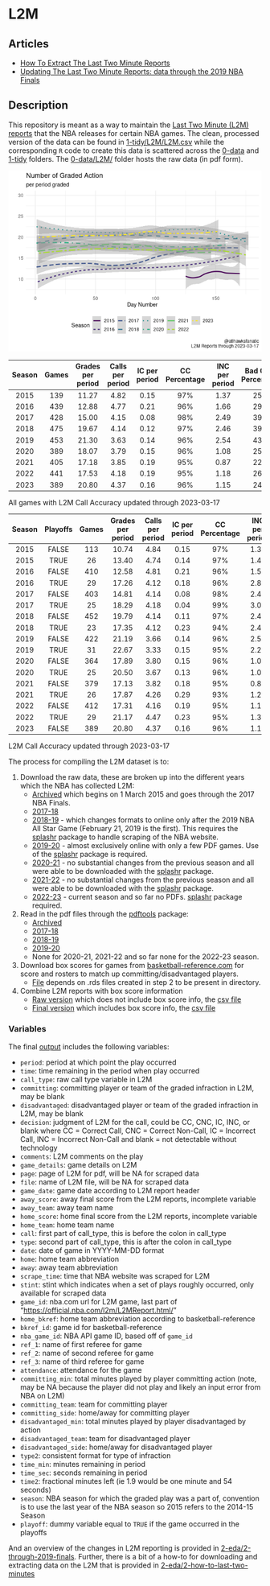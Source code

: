 
<!-- README.md is generated from README.Rmd. Please edit README.Rmd for corrections file -->

# L2M

## Articles

-   [How To Extract The Last Two Minute
    Reports](2-eda/2-how-to-last-two-minutes)
-   [Updating The Last Two Minute Reports: data through the 2019 NBA
    Finals](2-eda/2-through-2019-finals)

## Description

This repository is meant as a way to maintain the [Last Two Minute (L2M)
reports](https://official.nba.com/2021-22-nba-officiating-last-two-minute-reports/)
that the NBA releases for certain NBA games. The clean, processed
version of the data can be found in
[1-tidy/L2M/L2M.csv](1-tidy/L2M/L2M.csv) while the corresponding `R`
code to create this data is scattered across the [0-data](0-data) and
[1-tidy](1-tidy) folders. The [0-data/L2M/](0-data/L2M/) folder hosts
the raw data (in pdf form).

![](README_files/figure-gfm/calls-1.png)<!-- -->

| Season | Games | Grades per period | Calls per period | IC per period | CC Percentage | INC per period | Bad Calls Percentage | CNC per period |
|:------:|:-----:|:-----------------:|:----------------:|:-------------:|:-------------:|:--------------:|:--------------------:|:--------------:|
|  2015  |  139  |       11.27       |       4.82       |     0.15      |      97%      |      1.37      |         25%          |      5.08      |
|  2016  |  439  |       12.88       |       4.77       |     0.21      |      96%      |      1.66      |         29%          |      6.45      |
|  2017  |  428  |       15.00       |       4.15       |     0.08      |      98%      |      2.49      |         39%          |      8.36      |
|  2018  |  475  |       19.67       |       4.14       |     0.12      |      97%      |      2.46      |         39%          |     13.07      |
|  2019  |  453  |       21.30       |       3.63       |     0.14      |      96%      |      2.54      |         43%          |     15.12      |
|  2020  |  389  |       18.07       |       3.79       |     0.15      |      96%      |      1.08      |         25%          |     13.19      |
|  2021  |  405  |       17.18       |       3.85       |     0.19      |      95%      |      0.87      |         22%          |     12.47      |
|  2022  |  441  |       17.53       |       4.18       |     0.19      |      95%      |      1.18      |         26%          |     12.18      |
|  2023  |  389  |       20.80       |       4.37       |     0.16      |      96%      |      1.15      |         24%          |     15.29      |

All games with L2M Call Accuracy updated through 2023-03-17

| Season | Playoffs | Games | Grades per period | Calls per period | IC per period | CC Percentage | INC per period | Bad Calls Percentage | CNC per period |
|:------:|:--------:|:-----:|:-----------------:|:----------------:|:-------------:|:-------------:|:--------------:|:--------------------:|:--------------:|
|  2015  |  FALSE   |  113  |       10.74       |       4.84       |     0.15      |      97%      |      1.36      |         24%          |      4.54      |
|  2015  |   TRUE   |  26   |       13.40       |       4.74       |     0.14      |      97%      |      1.43      |         25%          |      7.23      |
|  2016  |  FALSE   |  410  |       12.58       |       4.81       |     0.21      |      96%      |      1.58      |         28%          |      6.18      |
|  2016  |   TRUE   |  29   |       17.26       |       4.12       |     0.18      |      96%      |      2.82      |         43%          |     10.32      |
|  2017  |  FALSE   |  403  |       14.81       |       4.14       |     0.08      |      98%      |      2.46      |         38%          |      8.21      |
|  2017  |   TRUE   |  25   |       18.29       |       4.18       |     0.04      |      99%      |      3.07      |         43%          |     11.04      |
|  2018  |  FALSE   |  452  |       19.79       |       4.14       |     0.11      |      97%      |      2.47      |         39%          |     13.18      |
|  2018  |   TRUE   |  23   |       17.35       |       4.12       |     0.23      |      94%      |      2.42      |         41%          |     10.81      |
|  2019  |  FALSE   |  422  |       21.19       |       3.66       |     0.14      |      96%      |      2.57      |         43%          |     14.97      |
|  2019  |   TRUE   |  31   |       22.67       |       3.33       |     0.15      |      95%      |      2.21      |         43%          |     17.13      |
|  2020  |  FALSE   |  364  |       17.89       |       3.80       |     0.15      |      96%      |      1.09      |         25%          |     13.01      |
|  2020  |   TRUE   |  25   |       20.50       |       3.67       |     0.13      |      96%      |      1.03      |         25%          |     15.80      |
|  2021  |  FALSE   |  379  |       17.13       |       3.82       |     0.18      |      95%      |      0.84      |         22%          |     12.48      |
|  2021  |   TRUE   |  26   |       17.87       |       4.26       |     0.29      |      93%      |      1.26      |         28%          |     12.35      |
|  2022  |  FALSE   |  412  |       17.31       |       4.16       |     0.19      |      95%      |      1.17      |         25%          |     11.98      |
|  2022  |   TRUE   |  29   |       21.17       |       4.47       |     0.23      |      95%      |      1.33      |         27%          |     15.37      |
|  2023  |  FALSE   |  389  |       20.80       |       4.37       |     0.16      |      96%      |      1.15      |         24%          |     15.29      |

L2M Call Accuracy updated through 2023-03-17

The process for compiling the L2M dataset is to:

1.  Download the raw data, these are broken up into the different years
    which the NBA has collected L2M:
    -   [Archived](0-data/0-L2M-download-archive.R) which begins on 1
        March 2015 and goes through the 2017 NBA Finals.
    -   [2017-18](0-data/0-L2M-download-2017-18.R)
    -   [2018-19](0-data/0-L2M-download-2018-19.R) - which changes
        formats to online only after the 2019 NBA All Star Game
        (February 21, 2019 is the first). This requires the
        [splashr](https://github.com/hrbrmstr/splashr) package to handle
        scraping of the NBA website.
    -   [2019-20](0-data/0-L2M-download-2019-20.R) - almost exclusively
        online with only a few PDF games. Use of the
        [splashr](https://github.com/hrbrmstr/splashr) package is
        required.
    -   [2020-21](0-data/0-L2M-download-2020-21.R) - no substantial
        changes from the previous season and all were able to be
        downloaded with the
        [splashr](https://github.com/hrbrmstr/splashr) package.
    -   [2021-22](0-data/0-L2M-download-2021-22.R) - no substantial
        changes from the previous season and all were able to be
        downloaded with the
        [splashr](https://github.com/hrbrmstr/splashr) package.
    -   [2022-23](0-data/0-L2M-download-2022-23.R) - current season and
        so far no PDFs. [splashr](https://github.com/hrbrmstr/splashr)
        package required.
2.  Read in the pdf files through the
    [pdftools](https://github.com/ropensci/pdftools) package:
    -   [Archived](0-data/0-L2M-pdftools-archive.R)
    -   [2017-18](0-data/0-L2M-pdftools-2017-18.R)
    -   [2018-19](0-data/0-L2M-pdftools-2018-19.R)
    -   [2019-20](0-data/0-L2M-pdftools-2019-20.R)
    -   None for 2020-21, 2021-22 and so far none for the 2022-23
        season.
3.  Download box scores for games from
    [basketball-reference.com](https://www.basketball-reference.com/)
    for score and rosters to match up committing/disadvantaged players.
    -   [File](0-data/0-bkref-data.R) depends on .rds files created in
        step 2 to be present in directory.
4.  Combine L2M reports with box score information
    -   [Raw version](1-tidy/1-L2M-raw.R) which does not include box
        score info, the [csv file](1-tidy/L2M/L2M_raw.csv)
    -   [Final version](1-tidy/1-L2M-bkref.R) which includes box score
        info, the [csv file](1-tidy/L2M/L2M.csv)

### Variables

The final [output](1-tidy/L2M/L2M.csv) includes the following variables:

-   `period`: period at which point the play occurred
-   `time`: time remaining in the period when play occurred
-   `call_type`: raw call type variable in L2M
-   `committing`: committing player or team of the graded infraction in
    L2M, may be blank
-   `disadvantaged`: disadvantaged player or team of the graded
    infraction in L2M, may be blank
-   `decision`: judgment of L2M for the call, could be CC, CNC, IC, INC,
    or blank where CC = Correct Call, CNC = Correct Non-Call, IC =
    Incorrect Call, INC = Incorrect Non-Call and blank = not detectable
    without technology
-   `comments`: L2M comments on the play
-   `game_details`: game details on L2M
-   `page`: page of L2M for pdf, will be NA for scraped data
-   `file`: name of L2M file, will be NA for scraped data
-   `game_date`: game date according to L2M report header
-   `away_score`: away final score from the L2M reports, incomplete
    variable
-   `away_team`: away team name
-   `home_score`: home final score from the L2M reports, incomplete
    variable
-   `home_team`: home team name
-   `call`: first part of call_type, this is before the colon in
    call_type
-   `type`: second part of call_type, this is after the colon in
    call_type
-   `date`: date of game in YYYY-MM-DD format
-   `home`: home team abbreviation
-   `away`: away team abbreviation
-   `scrape_time`: time that NBA website was scraped for L2M
-   `stint`: stint which indicates when a set of plays roughly occurred,
    only available for scraped data
-   `game_id`: nba.com url for L2M game, last part of
    “<https://official.nba.com/l2m/L2MReport.html/>”
-   `home_bkref`: home team abbreviation according to
    basketball-reference
-   `bkref_id`: game id for basketball-reference
-   `nba_game_id`: NBA API game ID, based off of `game_id`
-   `ref_1`: name of first referee for game
-   `ref_2`: name of second referee for game
-   `ref_3`: name of third referee for game
-   `attendance`: attendance for the game
-   `committing_min`: total minutes played by player committing action
    (note, may be NA because the player did not play and likely an input
    error from NBA on L2M)
-   `committing_team`: team for committing player
-   `committing_side`: home/away for committing player
-   `disadvantaged_min`: total minutes played by player disadvantaged by
    action
-   `disadvantaged_team`: team for disadvantaged player
-   `disadvantaged_side`: home/away for disadvantaged player
-   `type2`: consistent format for type of infraction
-   `time_min`: minutes remaining in period
-   `time_sec`: seconds remaining in period
-   `time2`: fractional minutes left (ie 1.9 would be one minute and 54
    seconds)
-   `season`: NBA season for which the graded play was a part of,
    convention is to use the last year of the NBA season so 2015 refers
    to the 2014-15 Season
-   `playoff`: dummy variable equal to `TRUE` if the game occurred in
    the playoffs

And an overview of the changes in L2M reporting is provided in
[2-eda/2-through-2019-finals](2-eda/2-through-2019-finals). Further,
there is a bit of a how-to for downloading and extracting data on the
L2M that is provided in
[2-eda/2-how-to-last-two-minutes](2-eda/2-how-to-last-two-minutes)
